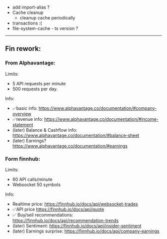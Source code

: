 * add import-alias ?
* Cache cleanup
  * cleanup cache periodically
* transactions :(
* file-system-cache - ts version ?

---

## Fin rework:

### From Alphavantage:

Limits:
- 5 API requests per minute
- 500 requests per day.

Info:
- ✅basic info: https://www.alphavantage.co/documentation/#company-overview
- ✅revenue info: https://www.alphavantage.co/documentation/#income-statement
- (later) Balance & Cashflow info: https://www.alphavantage.co/documentation/#balance-sheet
- (later) Earnings? https://www.alphavantage.co/documentation/#earnings

### Form finnhub:

Limits:
- 60 API calls/minute
- Websocket	50 symbols

Info:
- Realtime price: https://finnhub.io/docs/api/websocket-trades
- ✅API price https://finnhub.io/docs/api/quote
- ✅ Buy/sell recommendations: https://finnhub.io/docs/api/recommendation-trends
- (later) Sentiment: https://finnhub.io/docs/api/insider-sentiment
- (later) Earnings surprise: https://finnhub.io/docs/api/company-earnings